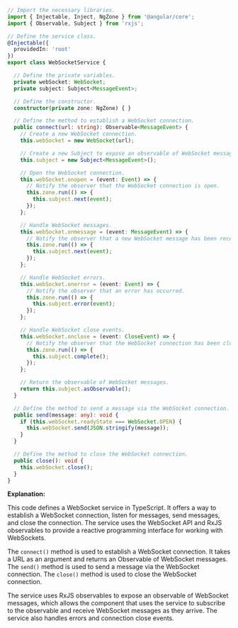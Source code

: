 ```typescript
// Import the necessary libraries.
import { Injectable, Inject, NgZone } from '@angular/core';
import { Observable, Subject } from 'rxjs';

// Define the service class.
@Injectable({
  providedIn: 'root'
})
export class WebSocketService {

  // Define the private variables.
  private webSocket: WebSocket;
  private subject: Subject<MessageEvent>;

  // Define the constructor.
  constructor(private zone: NgZone) { }

  // Define the method to establish a WebSocket connection.
  public connect(url: string): Observable<MessageEvent> {
    // Create a new WebSocket connection.
    this.webSocket = new WebSocket(url);

    // Create a new Subject to expose an observable of WebSocket messages.
    this.subject = new Subject<MessageEvent>();

    // Open the WebSocket connection.
    this.webSocket.onopen = (event: Event) => {
      // Notify the observer that the WebSocket connection is open.
      this.zone.run(() => {
        this.subject.next(event);
      });
    };

    // Handle WebSocket messages.
    this.webSocket.onmessage = (event: MessageEvent) => {
      // Notify the observer that a new WebSocket message has been received.
      this.zone.run(() => {
        this.subject.next(event);
      });
    };

    // Handle WebSocket errors.
    this.webSocket.onerror = (event: Event) => {
      // Notify the observer that an error has occurred.
      this.zone.run(() => {
        this.subject.error(event);
      });
    };

    // Handle WebSocket close events.
    this.webSocket.onclose = (event: CloseEvent) => {
      // Notify the observer that the WebSocket connection has been closed.
      this.zone.run(() => {
        this.subject.complete();
      });
    };

    // Return the observable of WebSocket messages.
    return this.subject.asObservable();
  }

  // Define the method to send a message via the WebSocket connection.
  public send(message: any): void {
    if (this.webSocket.readyState === WebSocket.OPEN) {
      this.webSocket.send(JSON.stringify(message));
    }
  }

  // Define the method to close the WebSocket connection.
  public close(): void {
    this.webSocket.close();
  }
}
```

**Explanation:**

This code defines a WebSocket service in TypeScript. It offers a way to establish a WebSocket connection, listen for messages, send messages, and close the connection. The service uses the WebSocket API and RxJS observables to provide a reactive programming interface for working with WebSockets.

The `connect()` method is used to establish a WebSocket connection. It takes a URL as an argument and returns an Observable of WebSocket messages. The `send()` method is used to send a message via the WebSocket connection. The `close()` method is used to close the WebSocket connection.

The service uses RxJS observables to expose an observable of WebSocket messages, which allows the component that uses the service to subscribe to the observable and receive WebSocket messages as they arrive. The service also handles errors and connection close events.